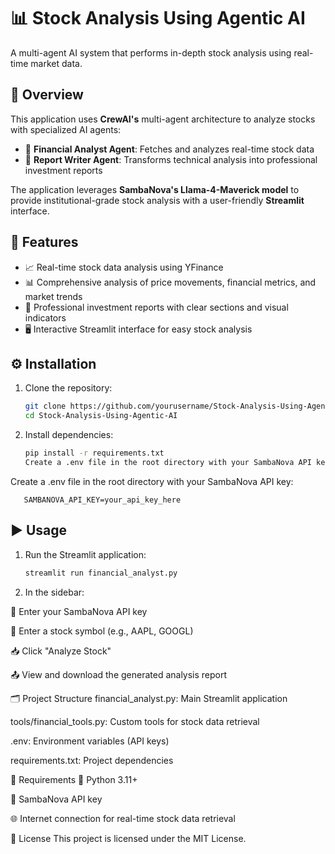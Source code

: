 # 📊 Stock Analysis Using Agentic AI

A multi-agent AI system that performs in-depth stock analysis using real-time market data.

## 🧠 Overview

This application uses **CrewAI's** multi-agent architecture to analyze stocks with specialized AI agents:
- 🧮 **Financial Analyst Agent**: Fetches and analyzes real-time stock data  
- 📝 **Report Writer Agent**: Transforms technical analysis into professional investment reports

The application leverages **SambaNova's Llama-4-Maverick model** to provide institutional-grade stock analysis with a user-friendly **Streamlit** interface.

## 🚀 Features

- 📈 Real-time stock data analysis using YFinance  
- 📊 Comprehensive analysis of price movements, financial metrics, and market trends  
- 🧾 Professional investment reports with clear sections and visual indicators  
- 🖥️ Interactive Streamlit interface for easy stock analysis  

## ⚙️ Installation

1. Clone the repository:
   ```bash
   git clone https://github.com/yourusername/Stock-Analysis-Using-Agentic-AI.git
   cd Stock-Analysis-Using-Agentic-AI
   ```
2. Install dependencies:
   ```bash
   pip install -r requirements.txt
   Create a .env file in the root directory with your SambaNova API key:
   ```
Create a .env file in the root directory with your SambaNova API key:
   ```env
      SAMBANOVA_API_KEY=your_api_key_here
   ```

## ▶️ Usage
1. Run the Streamlit application:
   
   ```bash
   streamlit run financial_analyst.py
   ```
2. In the sidebar:

🔑 Enter your SambaNova API key 

💼 Enter a stock symbol (e.g., AAPL, GOOGL)

📥 Click "Analyze Stock"

📤 View and download the generated analysis report

🗂️ Project Structure
financial_analyst.py: Main Streamlit application

tools/financial_tools.py: Custom tools for stock data retrieval

.env: Environment variables (API keys)

requirements.txt: Project dependencies

📌 Requirements
🐍 Python 3.11+

🔐 SambaNova API key

🌐 Internet connection for real-time stock data retrieval

📝 License
This project is licensed under the MIT License.
